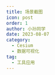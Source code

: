 ```yaml
---
title: 场景截图
icon: post
order: 1
author: 小孙同学
date: 2023-08-07
category:
  - Cesium
  - 数据可视化
tag:
  - 工具应用
---
```

